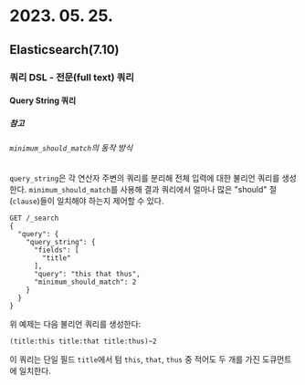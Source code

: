 # 2023. 05. 25.

## Elasticsearch(7.10)

### 쿼리 DSL - 전문(full text) 쿼리

#### Query String 쿼리

##### 참고

###### `minimum_should_match`의 동작 방식

`query_string`은 각 연산자 주변의 쿼리를 분리해 전체 입력에 대한 불리언 쿼리를 생성한다. `minimum_should_match`를 사용해 결과 쿼리에서 얼마나 많은 "should" 절(`clause`)들이 일치해야 하는지 제어할 수 있다.

```http
GET /_search
{
  "query": {
    "query_string": {
      "fields": [
        "title"
      ],
      "query": "this that thus",
      "minimum_should_match": 2
    }
  }
}
```

위 예제는 다음 불리언 쿼리를 생성한다:

```
(title:this title:that title:thus)~2
```

이 쿼리는 단일 필드 `title`에서 텀 `this`, `that`, `thus` 중 적어도 두 개를 가진 도큐먼트에 일치한다.